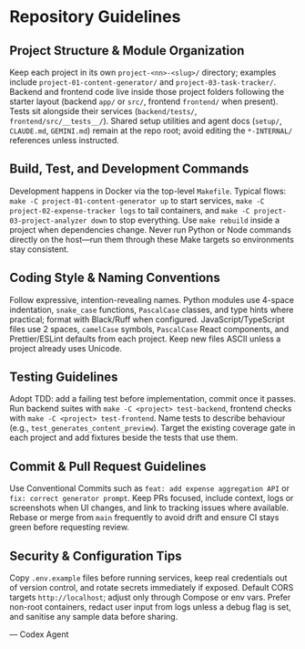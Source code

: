 # Repository Guidelines

## Project Structure & Module Organization
Keep each project in its own `project-<nn>-<slug>/` directory; examples include `project-01-content-generator/` and `project-03-task-tracker/`. Backend and frontend code live inside those project folders following the starter layout (backend `app/` or `src/`, frontend `frontend/` when present). Tests sit alongside their services (`backend/tests/`, `frontend/src/__tests__/`). Shared setup utilities and agent docs (`setup/`, `CLAUDE.md`, `GEMINI.md`) remain at the repo root; avoid editing the `*-INTERNAL/` references unless instructed.

## Build, Test, and Development Commands
Development happens in Docker via the top-level `Makefile`. Typical flows: `make -C project-01-content-generator up` to start services, `make -C project-02-expense-tracker logs` to tail containers, and `make -C project-03-project-analyzer down` to stop everything. Use `make rebuild` inside a project when dependencies change. Never run Python or Node commands directly on the host—run them through these Make targets so environments stay consistent.

## Coding Style & Naming Conventions
Follow expressive, intention-revealing names. Python modules use 4-space indentation, `snake_case` functions, `PascalCase` classes, and type hints where practical; format with Black/Ruff when configured. JavaScript/TypeScript files use 2 spaces, `camelCase` symbols, `PascalCase` React components, and Prettier/ESLint defaults from each project. Keep new files ASCII unless a project already uses Unicode.

## Testing Guidelines
Adopt TDD: add a failing test before implementation, commit once it passes. Run backend suites with `make -C <project> test-backend`, frontend checks with `make -C <project> test-frontend`. Name tests to describe behaviour (e.g., `test_generates_content_preview`). Target the existing coverage gate in each project and add fixtures beside the tests that use them.

## Commit & Pull Request Guidelines
Use Conventional Commits such as `feat: add expense aggregation API` or `fix: correct generator prompt`. Keep PRs focused, include context, logs or screenshots when UI changes, and link to tracking issues where available. Rebase or merge from `main` frequently to avoid drift and ensure CI stays green before requesting review.

## Security & Configuration Tips
Copy `.env.example` files before running services, keep real credentials out of version control, and rotate secrets immediately if exposed. Default CORS targets `http://localhost`; adjust only through Compose or env vars. Prefer non-root containers, redact user input from logs unless a debug flag is set, and sanitise any sample data before sharing.

— Codex Agent
